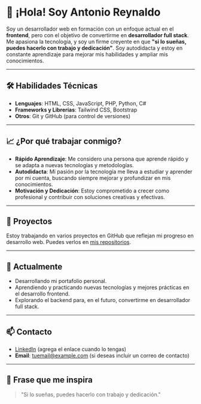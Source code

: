 # 👋 ¡Hola! Soy Antonio Reynaldo

Soy un desarrollador web en formación con un enfoque actual en el **frontend**, pero con el objetivo de convertirme en **desarrollador full stack**. Me apasiona la tecnología, y soy un firme creyente en que **"si lo sueñas, puedes hacerlo con trabajo y dedicación"**. Soy autodidacta y estoy en constante aprendizaje para mejorar mis habilidades y ampliar mis conocimientos.

---

## 🛠️ Habilidades Técnicas

- **Lenguajes**: HTML, CSS, JavaScript, PHP, Python, C#
- **Frameworks y Librerías**: Tailwind CSS, Bootstrap
- **Otros**: Git y GitHub (para control de versiones)

---

## 📈 ¿Por qué trabajar conmigo?

- **Rápido Aprendizaje**: Me considero una persona que aprende rápido y se adapta a nuevas tecnologías y metodologías.
- **Autodidacta**: Mi pasión por la tecnología me lleva a estudiar y aprender por mi cuenta, buscando siempre mejorar y profundizar en mis conocimientos.
- **Motivación y Dedicación**: Estoy comprometido a crecer como profesional y contribuir con soluciones creativas y efectivas.

---

## 📂 Proyectos

Estoy trabajando en varios proyectos en GitHub que reflejan mi progreso en desarrollo web. Puedes verlos en [mis repositorios](https://github.com/antonioReynaldo).

---

## 🌱 Actualmente

- Desarrollando mi portafolio personal.
- Aprendiendo y practicando nuevas tecnologías y mejores prácticas en el desarrollo frontend.
- Explorando el backend para, en el futuro, convertirme en desarrollador full stack.

---

## 📫 Contacto

- [LinkedIn](https://linkedin.com/in/tu-usuario) (agrega el enlace cuando lo tengas)
- **Email**: tuemail@example.com (si deseas incluir un correo de contacto)

---

## 🚀 Frase que me inspira

> "Si lo sueñas, puedes hacerlo con trabajo y dedicación."
